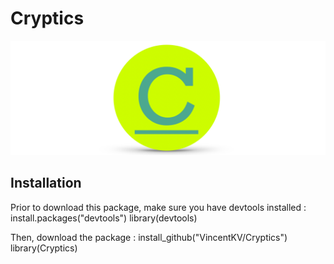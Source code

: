 # Cryptics

![GitHub Logo](/images/banner.png)

## Installation
Prior to download this package, make sure you have devtools installed :
install.packages("devtools")
library(devtools)

Then, download the package :
install_github("VincentKV/Cryptics")
library(Cryptics)
